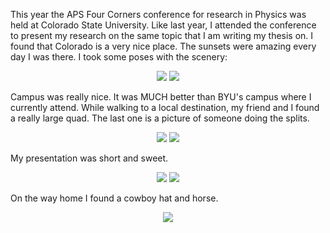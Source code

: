 This year the APS Four Corners conference for research in Physics was held at
Colorado State University. Like last year, I attended the conference to present my
research on the same topic that I am writing my thesis on. I found that Colorado
is a very nice place. The sunsets were amazing every day I was there. I took some poses
with the scenery:

<center> <img src="require('assets/images/posts/colorado/colorado_sunset_2.jpg')" style="max-width: 40%;" /> <img src="require('assets/images/posts/colorado/conference_4c_co_quad_1.jpg')" style="max-width: 40%;" /> </center>

Campus was really nice. It was MUCH better than BYU's campus where I currently attend. While walking to
a local destination, my friend and I found a really large quad. The last one is a picture of someone doing
the splits.

<center> <img src="require('assets/images/posts/colorado/conference_4c_co_quad_2.jpg')" style="max-width: 40%;" /> <img src="require('assets/images/posts/colorado/conference_4c_co_quad_3.jpg')" style="max-width: 30%;" /> </center>

My presentation was short and sweet.

<center> <img src="require('assets/images/posts/colorado/conference_4c_co_1.jpg')" style="max-width: 40%;" /> <img src="require('assets/images/posts/colorado/conference_4c_co_2.jpg')" style="max-width: 40%;" /> </center>

On the way home I found a cowboy hat and horse.

<center> <img src="require('assets/images/posts/colorado/pink_cowboy_1.jpg')" style="max-width: 30%;" /> </center>
